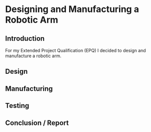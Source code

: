 # Designing and Manufacturing a Robotic Arm 

## Introduction
For my Extended Project Qualification (EPQ) I decided to design and manufacture a robotic arm.

## Design

## Manufacturing

## Testing

## Conclusion / Report
